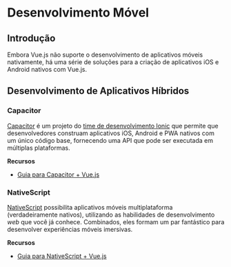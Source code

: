 # Desenvolvimento Móvel

## Introdução

Embora Vue.js não suporte o desenvolvimento de aplicativos móveis nativamente, há uma série de soluções para a criação de aplicativos iOS e Android nativos com Vue.js.

## Desenvolvimento de Aplicativos Híbridos

### Capacitor

[Capacitor](https://capacitorjs.com/) é um projeto do [time de desenvolvimento Ionic](https://ionic.io/) que permite que desenvolvedores construam aplicativos iOS, Android e PWA nativos com um único código base, fornecendo uma API que pode ser executada em múltiplas plataformas.

**Recursos**

- [Guia para Capacitor + Vue.js](https://capacitorjs.com/solution/vue)

### NativeScript

[NativeScript](https://www.nativescript.org) possibilita aplicativos móveis multiplataforma (verdadeiramente nativos), utilizando as habilidades de desenvolvimento _web_ que você já conhece. Combinados, eles formam um par fantástico para desenvolver experiências móveis imersivas.

**Recursos**

- [Guia para NativeScript + Vue.js](https://nativescript.org/vue/)
